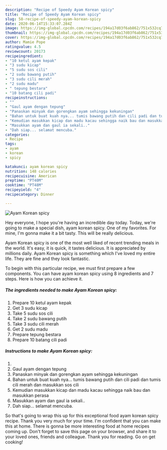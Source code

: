 ```yaml
---
description: "Recipe of Speedy Ayam Korean spicy"
title: "Recipe of Speedy Ayam Korean spicy"
slug: 58-recipe-of-speedy-ayam-korean-spicy
date: 2020-06-14T15:33:07.284Z
image: https://img-global.cpcdn.com/recipes/194a17d03f6ab862/751x532cq70/ayam-korean-spicy-resipi-foto-utama.jpg
thumbnail: https://img-global.cpcdn.com/recipes/194a17d03f6ab862/751x532cq70/ayam-korean-spicy-resipi-foto-utama.jpg
cover: https://img-global.cpcdn.com/recipes/194a17d03f6ab862/751x532cq70/ayam-korean-spicy-resipi-foto-utama.jpg
author: Mamie Pope
ratingvalue: 4.5
reviewcount: 20173
recipeingredient:
- "10 ketul ayam kepak"
- "3 sudu kicap"
- "5 sudu sos cili"
- "2 sudu bawang putih"
- "3 sudu cili merah"
- "2 sudu madu"
- " tepung bestara"
- "10 batang cili padi"
recipeinstructions:
- ""
- "Gaul ayam dengan tepung"
- "Panaskan minyak dan gorengkan ayam sehingga kekuningan"
- "Bahan untuk buat kuah nya... tumis bawang putih dan cili padi dan tumis cili merah dan masukkan sos cili"
- "Kemudian masukkan kicap dan madu kacau sehingga naik bau dan masukkan perasa"
- "Masukkan ayam dan gaul ia sekali.."
- "Dah siap... selamat mencuba."
categories:
- Recipe
tags:
- ayam
- korean
- spicy

katakunci: ayam korean spicy 
nutrition: 148 calories
recipecuisine: American
preptime: "PT40M"
cooktime: "PT48M"
recipeyield: "4"
recipecategory: Dinner

---
```



![Ayam Korean spicy](https://img-global.cpcdn.com/recipes/194a17d03f6ab862/751x532cq70/ayam-korean-spicy-resipi-foto-utama.jpg)

Hey everyone, I hope you're having an incredible day today. Today, we're going to make a special dish, ayam korean spicy. One of my favorites. For mine, I'm gonna make it a bit tasty. This will be really delicious.

Ayam Korean spicy is one of the most well liked of recent trending meals in the world. It's easy, it is quick, it tastes delicious. It is appreciated by millions daily. Ayam Korean spicy is something which I've loved my entire life. They are fine and they look fantastic.




To begin with this particular recipe, we must first prepare a few components. You can have ayam korean spicy using 8 ingredients and 7 steps. Here is how you can achieve it.

<!--inarticleads1-->

##### The ingredients needed to make Ayam Korean spicy:

1. Prepare 10 ketul ayam kepak
1. Get 3 sudu kicap
1. Take 5 sudu sos cili
1. Take 2 sudu bawang putih
1. Take 3 sudu cili merah
1. Get 2 sudu madu
1. Prepare  tepung bestara
1. Prepare 10 batang cili padi




<!--inarticleads2-->

##### Instructions to make Ayam Korean spicy:

1. 
1. Gaul ayam dengan tepung
1. Panaskan minyak dan gorengkan ayam sehingga kekuningan
1. Bahan untuk buat kuah nya... tumis bawang putih dan cili padi dan tumis cili merah dan masukkan sos cili
1. Kemudian masukkan kicap dan madu kacau sehingga naik bau dan masukkan perasa
1. Masukkan ayam dan gaul ia sekali..
1. Dah siap... selamat mencuba.




So that's going to wrap this up for this exceptional food ayam korean spicy recipe. Thank you very much for your time. I'm confident that you can make this at home. There is gonna be more interesting food at home recipes coming up. Don't forget to save this page on your browser, and share it to your loved ones, friends and colleague. Thank you for reading. Go on get cooking!

